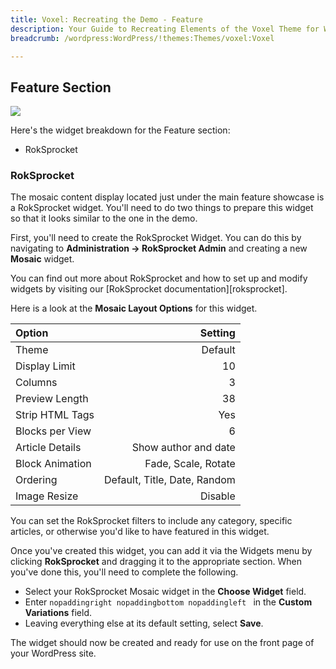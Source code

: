 ```yaml
---
title: Voxel: Recreating the Demo - Feature
description: Your Guide to Recreating Elements of the Voxel Theme for WordPress
breadcrumb: /wordpress:WordPress/!themes:Themes/voxel:Voxel

---
```


Feature Section
-----
![][demo3]

Here's the widget breakdown for the Feature section:

* RokSprocket

### RokSprocket
The mosaic content display located just under the main feature showcase is a RokSprocket widget. You'll need to do two things to prepare this widget so that it looks similar to the one in the demo.

First, you'll need to create the RokSprocket Widget. You can do this by navigating to **Administration -> RokSprocket Admin** and creating a new **Mosaic** widget. 

You can find out more about RokSprocket and how to set up and modify widgets by visiting our [RokSprocket documentation][roksprocket].

Here is a look at the **Mosaic Layout Options** for this widget.

| Option | Setting |
|:-------|------:|
| Theme | Default |
| Display Limit | 10 |
| Columns | 3 |
| Preview Length | 38 |
| Strip HTML Tags | Yes |
| Blocks per View | 6 |
| Article Details | Show author and date |
| Block Animation | Fade, Scale, Rotate |
| Ordering | Default, Title, Date, Random |
| Image Resize | Disable |

You can set the RokSprocket filters to include any category, specific articles, or otherwise you'd like to have featured in this widget.

Once you've created this widget, you can add it via the Widgets menu by clicking **RokSprocket** and dragging it to the appropriate section. When you've done this, you'll need to complete the following.

* Select your RokSprocket Mosaic widget in the **Choose Widget** field.
* Enter `nopaddingright nopaddingbottom nopaddingleft ` in the **Custom Variations** field.
* Leaving everything else at its default setting, select **Save**.

The widget should now be created and ready for use on the front page of your WordPress site.

[demo3]: assets/demo_4.jpeg